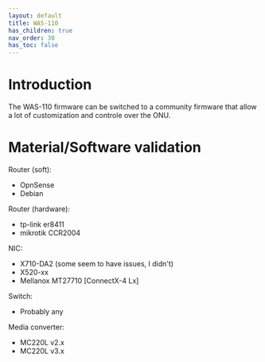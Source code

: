 ```yaml
---
layout: default 
title: WAS-110
has_children: true
nav_order: 30
has_toc: false
---
```


# Introduction

The WAS-110 firmware can be switched to a community firmware that allow a lot of customization and controle over the ONU.

# Material/Software validation

Router (soft):
- OpnSense
- Debian

Router (hardware):
- tp-link er8411
- mikrotik CCR2004

NIC:
- X710-DA2 (some seem to have issues, I didn't)
- X520-xx
- Mellanox MT27710 [ConnectX-4 Lx]

Switch:
- Probably any

Media converter:
- MC220L v2.x
- MC220L v3.x
